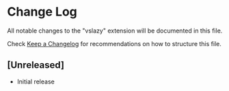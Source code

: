 # Change Log

All notable changes to the "vslazy" extension will be documented in this file.

Check [Keep a Changelog](http://keepachangelog.com/) for recommendations on how to structure this file.

## [Unreleased]

- Initial release